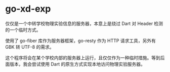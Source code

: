 # go-xd-exp

仅仅是一个中转学校物理实验信息的服务器，本意上是绕过 Dart 对 Header 检测的一个临时方式。

使用了 go-fiber 库作为服务器框架，go-resty 作为 HTTP 请求工具，另外有 GBK 转 UTF-8 的需求。

这个程序将会在某个学校内部的服务器上运行，且仅仅作为一种临时措施。等到后面版本，我会尝试使用 Dart 的原生方式实现本地访问物理实验服务器。
